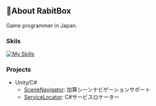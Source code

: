## 🍛About RabitBox
Game programmer in Japan.

### Skils
[![My Skills](https://skillicons.dev/icons?i=cpp,cs,ts,js,lua,java,unity,godot,react)](https://skillicons.dev)

### Projects
- Unity/C#
  - [SceneNavigator](https://github.com/RabitBox/Unity_SceneNavigator): 加算シーンナビゲーションサポート
  - [ServiceLocator](https://github.com/RabitBox/ServiceLocator): C#サービスロケーター
<!--
**RabitBox/RabitBox** is a ✨ _special_ ✨ repository because its `README.md` (this file) appears on your GitHub profile.

Here are some ideas to get you started:

- 🔭 I’m currently working on ...
- 🌱 I’m currently learning ...
- 👯 I’m looking to collaborate on ...
- 🤔 I’m looking for help with ...
- 💬 Ask me about ...
- 📫 How to reach me: ...
- 😄 Pronouns: ...
- ⚡ Fun fact: ...
-->
